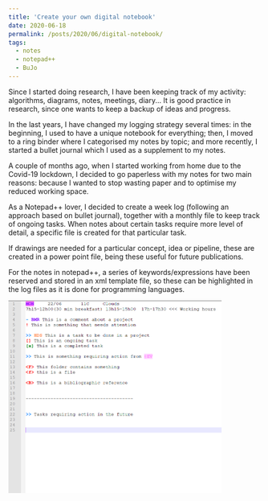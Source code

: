```yaml
---
title: 'Create your own digital notebook'
date: 2020-06-18
permalink: /posts/2020/06/digital-notebook/
tags:
  - notes
  - notepad++
  - BuJo
---
```


Since I started doing research, I have been keeping track of my activity: algorithms, diagrams, notes, meetings, diary... It is good practice in research, since one wants to keep a backup of ideas and progress.

In the last years, I have changed my logging strategy several times: in the beginning, I used to have a unique notebook for everything; then, I moved to a ring binder where I categorised my notes by topic; and more recently, I started a bullet journal which I used as a supplement to my notes.

A couple of months ago, when I started working from home due to the Covid-19 lockdown, I decided to go paperless with my notes for two main reasons: because I wanted to stop wasting paper and to optimise my reduced working space.

As a Notepad++ lover, I decided to create a week log (following an approach based on bullet journal), together with a monthly file to keep track of ongoing tasks. When notes about certain tasks require more level of detail, a specific file is created for that particular task.

If drawings are needed for a particular concept, idea or pipeline, these are created in a power point file, being these useful for future publications.

For the notes in notepad++, a series of keywords/expressions have been reserved and stored in an xml template file, so these can be highlighted in the log files as it is done for programming languages.

<img class="center"  alt="bujo" src="files/buJo.PNG"  width="425" />
